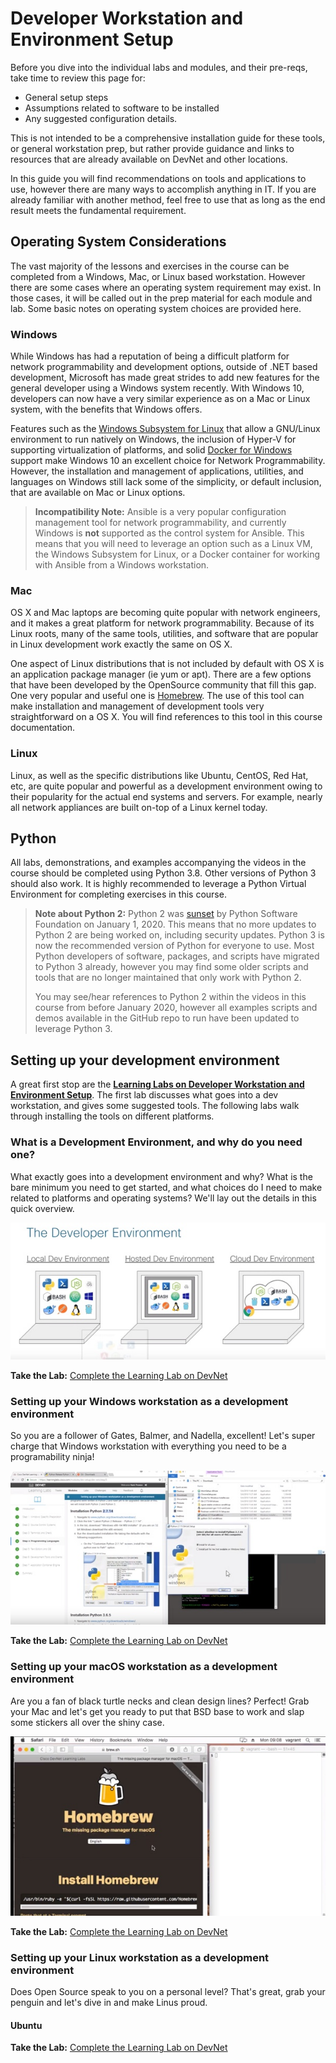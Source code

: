 # Developer Workstation and Environment Setup
Before you dive into the individual labs and modules, and their pre-reqs, take time to review this page for: 

* General setup steps
* Assumptions related to software to be installed
* Any suggested configuration details.  

This is not intended to be a comprehensive installation guide for these tools, or general workstation prep, but rather provide guidance and links to resources that are already available on DevNet and other locations.  

In this guide you will find recommendations on tools and applications to use, however there are many ways to accomplish anything in IT.  If you are already familiar with another method, feel free to use that as long as the end result meets the fundamental requirement.  

## Operating System Considerations
The vast majority of the lessons and exercises in the course can be completed from a Windows, Mac, or Linux based workstation.  However there are some cases where an operating system requirement may exist.  In those cases, it will be called out in the prep material for each module and lab.  Some basic notes on operating system choices are provided here.  

### Windows
While Windows has had a reputation of being a difficult platform for network programmability and development options, outside of .NET based development, Microsoft has made great strides to add new features for the general developer using a Windows system recently. With Windows 10, developers can now have a very similar experience as on a Mac or Linux system, with the benefits that Windows offers.  

Features such as the [Windows Subsystem for Linux](https://docs.microsoft.com/en-us/windows/wsl/) that allow a GNU/Linux environment to run natively on Windows, the inclusion of Hyper-V for supporting virtualization of platforms, and solid [Docker for Windows](https://docs.docker.com/docker-for-windows/install/) support make Windows 10 an excellent choice for Network Programmability. However, the installation and management of applications, utilities, and languages on Windows still lack some of the simplicity, or default inclusion, that are available on Mac or Linux options.  

> **Incompatibility Note:** Ansible is a very popular configuration management tool for network programmability, and currently Windows is **not** supported as the control system for Ansible. This means that you will need to leverage an option such as a Linux VM, the Windows Subsystem for Linux, or a Docker container for working with Ansible from a Windows workstation.  

### Mac
OS X and Mac laptops are becoming quite popular with network engineers, and it makes a great platform for network programmability. Because of its Linux roots, many of the same tools, utilities, and software that are popular in Linux development work exactly the same on OS X.  

One aspect of Linux distributions that is not included by default with OS X is an application package manager (ie yum or apt).  There are a few options that have been developed by the OpenSource community that fill this gap.  One very popular and useful one is [Homebrew](http://brew.sh). The use of this tool can make installation and management of development tools very straightforward on a OS X.  You will find references to this tool in this course documentation.  

### Linux
Linux, as well as the specific distributions like Ubuntu, CentOS, Red Hat, etc, are quite popular and powerful as a development environment owing to their popularity for the actual end systems and servers. For example, nearly all network appliances are built on-top of a Linux kernel today.  

## Python

All labs, demonstrations, and examples accompanying the videos in the course should be completed using Python 3.8. Other versions of Python 3 should also work. It is highly recommended to leverage a Python Virtual Environment for completing exercises in this course.

> **Note about Python 2:** Python 2 was [sunset](https://www.python.org/doc/sunset-python-2/) by Python Software Foundation on January 1, 2020. This means that no more updates to Python 2 are being worked on, including security updates. Python 3 is now the recommended version of Python for everyone to use. Most Python developers of software, packages, and scripts have migrated to Python 3 already, however you may find some older scripts and tools that are no longer maintained that only work with Python 2. 
> 
> You may see/hear references to Python 2 within the videos in this course from before January 2020, however all examples scripts and demos available in the GitHub repo to run have been updated to leverage Python 3.

## Setting up your development environment
A great first stop are the [**Learning Labs on Developer Workstation and Environment Setup**](http://developer.cisco.com/learning/modules/dev-setup). The first lab discusses what goes into a dev workstation, and gives some suggested tools. The following labs walk through installing the tools on different platforms.

### What is a Development Environment, and why do you need one?
What exactly goes into a development environment and why? What is the bare minimum you need to get started, and what choices do I need to make related to platforms and operating systems? We'll lay out the details in this quick overview.

[![](https://github.com/CiscoDevNet/netprog_basics/raw/master/readme_resources/dev-env.jpg)](https://developer.cisco.com/learning/modules/dev-setup/dev-what/introduction/)

**Take the Lab:** [Complete the Learning Lab on DevNet](https://developer.cisco.com/learning/modules/dev-setup/dev-what/introduction/)

### Setting up your Windows workstation as a development environment

So you are a follower of Gates, Balmer, and Nadella, excellent! Let's super charge that Windows workstation with everything you need to be a programability ninja!

[![](https://github.com/CiscoDevNet/netprog_basics/raw/master/readme_resources/dev-env-win.jpg)](https://developer.cisco.com/learning/modules/dev-setup/dev-win/introduction/)

**Take the Lab:** [Complete the Learning Lab on DevNet](https://developer.cisco.com/learning/modules/dev-setup/dev-win/introduction/)

### Setting up your macOS workstation as a development environment
Are you a fan of black turtle necks and clean design lines? Perfect! Grab your Mac and let's get you ready to put that BSD base to work and slap some stickers all over the shiny case.

[![](https://github.com/CiscoDevNet/netprog_basics/raw/master/readme_resources/dev-env-mac.jpg)](https://developer.cisco.com/learning/modules/dev-setup/dev-mac/introduction/)

**Take the Lab:** [Complete the Learning Lab on DevNet](https://developer.cisco.com/learning/modules/dev-setup/dev-mac/step/1)

### Setting up your Linux workstation as a development environment
Does Open Source speak to you on a personal level? That's great, grab your penguin and let's dive in and make Linus proud.

#### Ubuntu 
**Take the Lab:** [Complete the Learning Lab on DevNet](https://developer.cisco.com/learning/modules/dev-setup/dev-ubuntu/introduction/)
